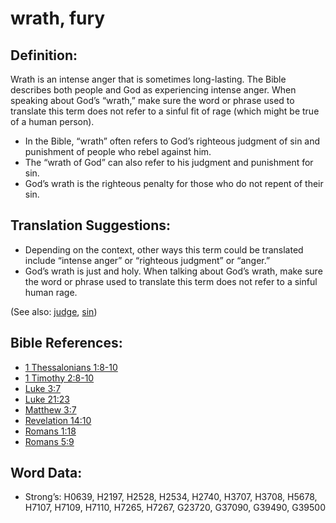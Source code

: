 # wrath, fury

## Definition:

Wrath is an intense anger that is sometimes long-lasting. The Bible describes both people and God as experiencing intense anger. When speaking about God’s “wrath,” make sure the word or phrase used to translate this term does not refer to a sinful fit of rage (which might be true of a human person).

* In the Bible, “wrath” often refers to God’s righteous judgment of sin and punishment of people who rebel against him.
* The “wrath of God” can also refer to his judgment and punishment for sin.
* God’s wrath is the righteous penalty for those who do not repent of their sin.

## Translation Suggestions:

* Depending on the context, other ways this term could be translated include “intense anger” or “righteous judgment” or “anger.”
* God’s wrath is just and holy. When talking about God’s wrath, make sure the word or phrase used to translate this term does not refer to a sinful human rage.

(See also: [judge](../kt/judge.md), [sin](../kt/sin.md))

## Bible References:

* [1 Thessalonians 1:8-10](rc://en/tn/help/1th/01/08)
* [1 Timothy 2:8-10](rc://en/tn/help/1ti/02/08)
* [Luke 3:7](rc://en/tn/help/luk/03/7)
* [Luke 21:23](rc://en/tn/help/luk/21/23)
* [Matthew 3:7](rc://en/tn/help/mat/03/07)
* [Revelation 14:10](rc://en/tn/help/rev/14/10)
* [Romans 1:18](rc://en/tn/help/rom/01/18)
* [Romans 5:9](rc://en/tn/help/rom/05/09)

## Word Data:

* Strong’s: H0639, H2197, H2528, H2534, H2740, H3707, H3708, H5678, H7107, H7109, H7110, H7265, H7267, G23720, G37090, G39490, G39500
